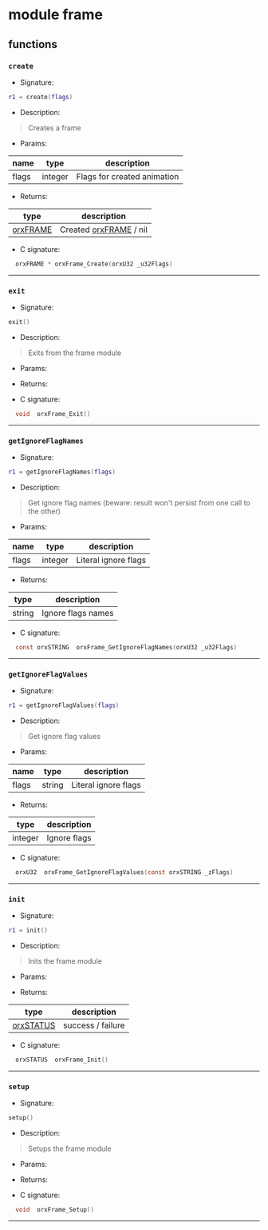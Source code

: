 # module frame

## functions

### **`create`**

* Signature:

```lua
r1 = create(flags)
```

* Description:

> Creates a frame

* Params:

name | type | description 
--- | --- | ---
flags | integer | Flags for created animation

* Returns:

type | description 
--- | ---
[orxFRAME](../types/orxFRAME.md)  | Created [orxFRAME](../types/orxFRAME.md) / nil

* C signature:

```c
  orxFRAME * orxFrame_Create(orxU32 _u32Flags)
```

---

### **`exit`**

* Signature:

```lua
exit()
```

* Description:

> Exits from the frame module

* Params:

* Returns:

* C signature:

```c
  void  orxFrame_Exit()
```

---

### **`getIgnoreFlagNames`**

* Signature:

```lua
r1 = getIgnoreFlagNames(flags)
```

* Description:

> Get ignore flag names \(beware: result won't persist from one call to the other\)

* Params:

name | type | description 
--- | --- | ---
flags | integer | Literal ignore flags

* Returns:

type | description 
--- | ---
string | Ignore flags names

* C signature:

```c
  const orxSTRING  orxFrame_GetIgnoreFlagNames(orxU32 _u32Flags)
```

---

### **`getIgnoreFlagValues`**

* Signature:

```lua
r1 = getIgnoreFlagValues(flags)
```

* Description:

> Get ignore flag values

* Params:

name | type | description 
--- | --- | ---
flags | string | Literal ignore flags

* Returns:

type | description 
--- | ---
integer | Ignore flags

* C signature:

```c
  orxU32  orxFrame_GetIgnoreFlagValues(const orxSTRING _zFlags)
```

---

### **`init`**

* Signature:

```lua
r1 = init()
```

* Description:

> Inits the frame module

* Params:

* Returns:

type | description 
--- | ---
[orxSTATUS](../enums.md#orxstatus)  | success / failure

* C signature:

```c
  orxSTATUS  orxFrame_Init()
```

---

### **`setup`**

* Signature:

```lua
setup()
```

* Description:

> Setups the frame module

* Params:

* Returns:

* C signature:

```c
  void  orxFrame_Setup()
```

---


